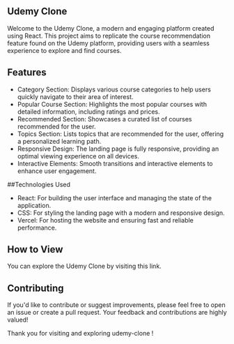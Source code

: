 ## Udemy Clone
Welcome to the Udemy Clone, a modern and engaging platform created using React. This project aims to replicate the course recommendation feature found on the Udemy platform, providing users with a seamless experience to explore and find courses.

## Features
- Category Section: Displays various course categories to help users quickly navigate to their area of interest.
- Popular Course Section: Highlights the most popular courses with detailed information, including ratings and prices.
- Recommended Section: Showcases a curated list of courses recommended for the user.
- Topics Section: Lists topics that are recommended for the user, offering a personalized learning path.
- Responsive Design: The landing page is fully responsive, providing an optimal viewing experience on all devices.
- Interactive Elements: Smooth transitions and interactive elements to enhance user engagement.

##Technologies Used
- React: For building the user interface and managing the state of the application.
- CSS: For styling the landing page with a modern and responsive design.
- Vercel: For hosting the website and ensuring fast and reliable performance.

## How to View
You can explore the Udemy Clone by visiting this link.

## Contributing
If you'd like to contribute or suggest improvements, please feel free to open an issue or create a pull request. Your feedback and contributions are highly valued!

Thank you for visiting and exploring udemy-clone !

